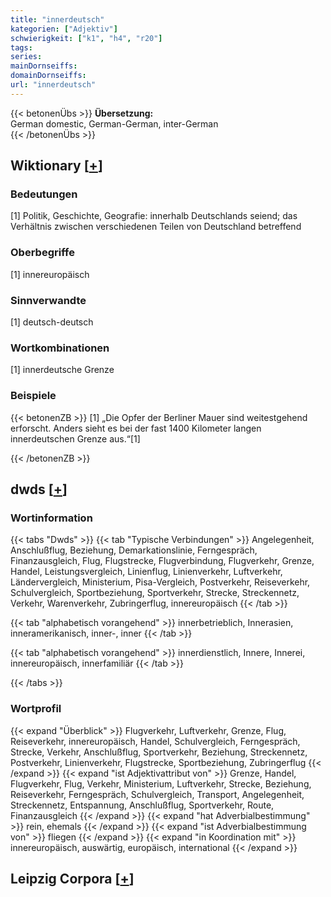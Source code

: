 ```yaml
---
title: "innerdeutsch"
kategorien: ["Adjektiv"]
schwierigkeit: ["k1", "h4", "r20"]
tags:
series:
mainDornseiffs:
domainDornseiffs:
url: "innerdeutsch"
---
```


{{< betonenÜbs >}}
**Übersetzung:**  
German domestic, German-German, inter-German  
{{< /betonenÜbs >}}

## Wiktionary [[+](https://de.wiktionary.org/wiki/innerdeutsch)]

### Bedeutungen
[1] Politik, Geschichte, Geografie: innerhalb Deutschlands seiend; das Verhältnis zwischen verschiedenen Teilen von Deutschland betreffend  

### Oberbegriffe
[1] innereuropäisch  

### Sinnverwandte
[1] deutsch-deutsch  

### Wortkombinationen
[1] innerdeutsche Grenze  

### Beispiele
{{< betonenZB >}}
[1] „Die Opfer der Berliner Mauer sind weitestgehend erforscht. Anders sieht es bei der fast 1400 Kilometer langen innerdeutschen Grenze aus.“[1]  

{{< /betonenZB >}}


## dwds [[+](https://www.dwds.de/wb/innerdeutsch)]

### Wortinformation
{{< tabs "Dwds" >}}
{{< tab "Typische Verbindungen" >}}
Angelegenheit, Anschlußflug, Beziehung, Demarkationslinie, Ferngespräch, Finanzausgleich, Flug, Flugstrecke, Flugverbindung, Flugverkehr, Grenze, Handel, Leistungsvergleich, Linienflug, Linienverkehr, Luftverkehr, Ländervergleich, Ministerium, Pisa-Vergleich, Postverkehr, Reiseverkehr, Schulvergleich, Sportbeziehung, Sportverkehr, Strecke, Streckennetz, Verkehr, Warenverkehr, Zubringerflug, innereuropäisch
{{< /tab >}}

{{< tab "alphabetisch vorangehend" >}}
innerbetrieblich, Innerasien, inneramerikanisch, inner-, inner
{{< /tab >}}

{{< tab "alphabetisch vorangehend" >}}
innerdienstlich, Innere, Innerei, innereuropäisch, innerfamiliär
{{< /tab >}}

{{< /tabs >}}

### Wortprofil
{{< expand "Überblick" >}} Flugverkehr, Luftverkehr, Grenze, Flug, Reiseverkehr, innereuropäisch, Handel, Schulvergleich, Ferngespräch, Strecke, Verkehr, Anschlußflug, Sportverkehr, Beziehung, Streckennetz, Postverkehr, Linienverkehr, Flugstrecke, Sportbeziehung, Zubringerflug {{< /expand >}}
{{< expand "ist Adjektivattribut von" >}} Grenze, Handel, Flugverkehr, Flug, Verkehr, Ministerium, Luftverkehr, Strecke, Beziehung, Reiseverkehr, Ferngespräch, Schulvergleich, Transport, Angelegenheit, Streckennetz, Entspannung, Anschlußflug, Sportverkehr, Route, Finanzausgleich {{< /expand >}}
{{< expand "hat Adverbialbestimmung" >}} rein, ehemals {{< /expand >}}
{{< expand "ist Adverbialbestimmung von" >}} fliegen {{< /expand >}}
{{< expand "in Koordination mit" >}} innereuropäisch, auswärtig, europäisch, international {{< /expand >}}

## Leipzig Corpora [[+](https://corpora.uni-leipzig.de/en/res?word=innerdeutsch&corpusId=deu_newscrawl-public_2018)]

